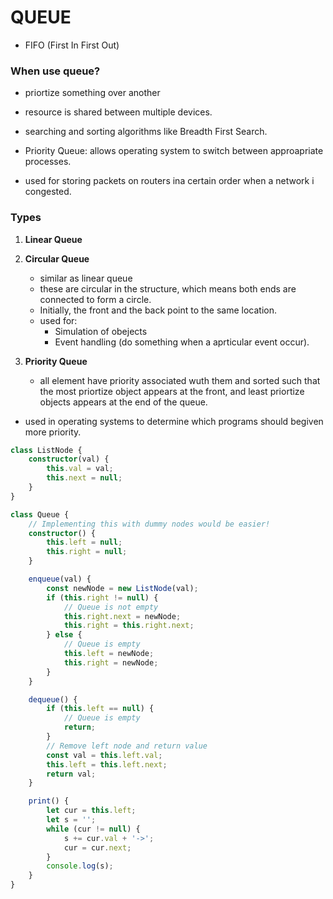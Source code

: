 # QUEUE

- FIFO (First In First Out)

### When use queue?

- priortize something over another
- resource is shared between multiple devices.

- searching and sorting algorithms like Breadth First Search.
- Priority Queue: allows operating system to switch between approapriate processes.
- used for storing packets on routers ina certain order when a network i congested.

### Types

1. **Linear Queue**

2. **Circular Queue**
    - similar as linear queue
    - these are circular in the structure, which means both ends are connected to form a circle.
    - Initially, the front and the back point to the same location.
    - used for:
        - Simulation of obejects
        - Event handling (do something when a aprticular event occur).
3. **Priority Queue**
    - all element have priority associated wuth them and sorted such that the most priortize object appears at the front, and least priortize objects appears at the end of the queue.

- used in operating systems to determine which programs should begiven more priority.

```typescript
class ListNode {
    constructor(val) {
        this.val = val;
        this.next = null;
    }
}

class Queue {
    // Implementing this with dummy nodes would be easier!
    constructor() {
        this.left = null;
        this.right = null;
    }

    enqueue(val) {
        const newNode = new ListNode(val);
        if (this.right != null) {
            // Queue is not empty
            this.right.next = newNode;
            this.right = this.right.next;
        } else {
            // Queue is empty
            this.left = newNode;
            this.right = newNode;
        }
    }

    dequeue() {
        if (this.left == null) {
            // Queue is empty
            return;
        }
        // Remove left node and return value
        const val = this.left.val;
        this.left = this.left.next;
        return val;
    }

    print() {
        let cur = this.left;
        let s = '';
        while (cur != null) {
            s += cur.val + '->';
            cur = cur.next;
        }
        console.log(s);
    }
}
```
